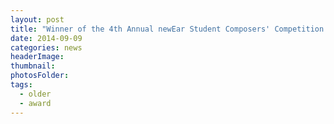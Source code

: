 ```yaml
---
layout: post
title: "Winner of the 4th Annual newEar Student Composers' Competition."
date: 2014-09-09
categories: news
headerImage:
thumbnail:
photosFolder:
tags:
  - older
  - award
---
```

